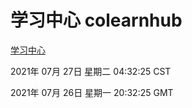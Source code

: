 # 学习中心 colearnhub
[学习中心](http://59.174.26.185:56308/colearnhub/)

2021年 07月 27日 星期二 04:32:25 CST

2021年 07月 26日 星期一 20:32:25 GMT
